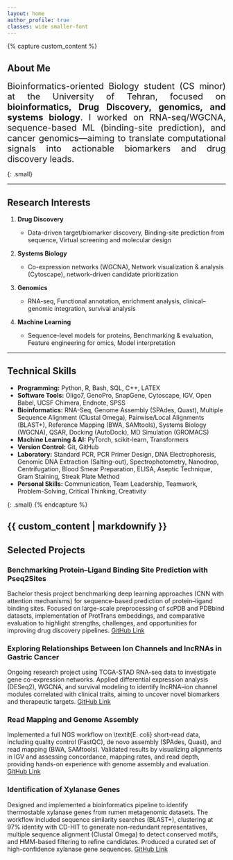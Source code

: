 ```yaml
---
layout: home
author_profile: true
classes: wide smaller-font
---
```


{% capture custom_content %}
## About Me
<div style="text-align: justify; font-size: 20px;">
Bioinformatics-oriented Biology student (CS minor) at the University of Tehran, focused on <strong>bioinformatics, Drug Discovery, genomics, and systems biology</strong>. I worked on RNA-seq/WGCNA, sequence-based ML (binding-site prediction), and cancer genomics—aiming to translate computational signals into actionable biomarkers and drug discovery leads.
</div>


{: .small}

---
## Research Interests

1. **Drug Discovery**
   - Data-driven target/biomarker discovery, Binding-site prediction from sequence, Virtual screening and molecular design

2. **Systems Biology**
   - Co-expression networks (WGCNA), Network visualization & analysis (Cytoscape), network-driven candidate prioritization

3. **Genomics**
   - RNA-seq, Functional annotation, enrichment analysis, clinical–genomic integration, survival analysis

4. **Machine Learning**
   - Sequence-level models for proteins, Benchmarking & evaluation, Feature engineering for omics, Model interpretation

---
## Technical Skills
- **Programming:** Python, R, Bash, SQL, C++, LATEX
- **Software Tools:** Oligo7, GenoPro, SnapGene, Cytoscape, IGV, Open Babel, UCSF Chimera, Endnote, SPSS
- **Bioinformatics:** RNA-Seq, Genome Assembly (SPAdes, Quast), Multiple Sequence Alignment (Clustal Omega), Pairwise/Local Alignments (BLAST+), Reference Mapping (BWA, SAMtools), Systems Biology (WGCNA), QSAR, Docking (AutoDock), MD Simulation (GROMACS)
- **Machine Learning & AI:** PyTorch, scikit-learn, Transformers
- **Version Control:** Git, GitHub
- **Laboratory:** Standard PCR, PCR Primer Design, DNA Electrophoresis, Genomic DNA Extraction (Salting-out), Spectrophotometry, Nanodrop, Centrifugation, Blood Smear Preparation, ELISA, Aseptic Technique, Gram Staining, Streak Plate Method
- **Personal Skills:** Communication, Team Leadership, Teamwork, Problem-Solving, Critical Thinking, Creativity

{: .small}
{% endcapture %}

{{ custom_content | markdownify }}
 ---

## Selected Projects 

### Benchmarking Protein–Ligand Binding Site Prediction with Pseq2Sites
Bachelor thesis project benchmarking deep learning approaches (CNN with attention mechanisms) for sequence-based prediction of
protein–ligand binding sites. Focused on large-scale preprocessing of scPDB and PDBbind datasets, implementation of ProtTrans 
embeddings, and comparative evaluation to highlight strengths, challenges, and opportunities for improving drug discovery pipelines.  [GitHub Link](https://github.com/AsalRb/Benchmarking_Protein-Ligand_Binding_Site_Prediction_with_Pseq2Sites)


### Exploring Relationships Between Ion Channels and lncRNAs in Gastric Cancer
Ongoing research project using TCGA-STAD RNA-seq data to investigate gene co-expression networks. Applied differential 
expression analysis (DESeq2), WGCNA, and survival modeling to identify lncRNA–ion channel modules correlated with clinical
 traits, aiming to uncover novel biomarkers and therapeutic targets. [GitHub Link](https://github.com/AsalRb/Exploring_Relationships_Between_Ion_Channels_and_lncRNAs_in_Gastric_Cancer)


### Read Mapping and Genome Assembly
Implemented a full NGS workflow on \textit{E. coli} short-read data, including quality control (FastQC), de novo assembly
 (SPAdes, Quast), and read mapping (BWA, SAMtools). Validated results by visualizing alignments in IGV and assessing 
concordance, mapping rates, and read depth, providing hands-on experience with genome assembly and evaluation. [GitHub Link](https://github.com/AsalRb/Read_Mapping_and_Genome_Assembly)


### Identification of Xylanase Genes
Designed and implemented a bioinformatics pipeline to identify thermostable xylanase genes from rumen metagenomic datasets. 
The workflow included sequence similarity searches (BLAST+), clustering at 97% identity with CD-HIT to generate 
non-redundant representatives, multiple sequence alignment (Clustal Omega) to detect conserved motifs, and HMM-based 
filtering to refine candidates. Produced a curated set of high-confidence xylanase gene sequences. [GitHub Link](https://github.com/AsalRb/Identification_of_Xylanase_Genes_from_Rumen_Metagenome)

